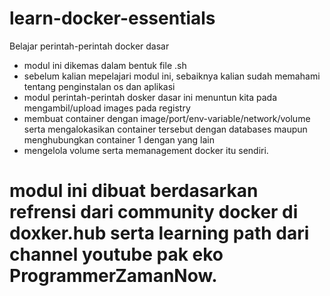 # learn-docker-essentials
Belajar perintah-perintah docker dasar

- modul ini dikemas dalam bentuk file .sh
- sebelum kalian mepelajari modul ini, sebaiknya kalian sudah memahami tentang penginstalan os dan aplikasi
- modul perintah-perintah dosker dasar ini menuntun kita pada mengambil/upload images pada registry
- membuat container dengan image/port/env-variable/network/volume serta mengalokasikan container tersebut dengan databases maupun menghubungkan container 1 dengan yang lain
- mengelola volume serta memanagement docker itu sendiri.

# modul ini dibuat berdasarkan refrensi dari community docker di doxker.hub serta learning path dari channel youtube pak eko ProgrammerZamanNow.

